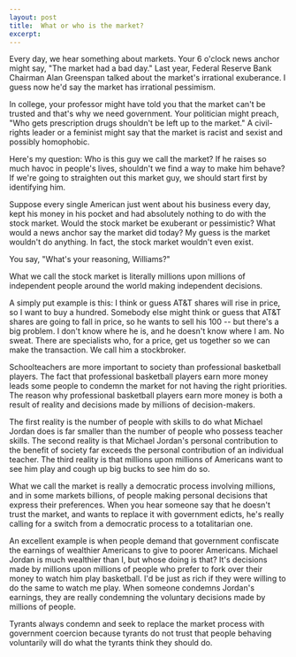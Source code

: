 ```yaml
---
layout: post
title:  What or who is the market?
excerpt:
---
```




            

    

            

Every day, we hear something about markets. Your 6 o'clock news anchor might say, "The market had a bad day." Last year, Federal Reserve Bank Chairman Alan Greenspan talked about the market's irrational exuberance. I guess now he'd say the market has irrational pessimism. 

In college, your professor might have told you that the market can't be trusted and that's why we need government. Your politician might preach, "Who gets prescription drugs shouldn't be left up to the market." A civil-rights leader or a feminist might say that the market is racist and sexist and possibly homophobic. 

Here's my question: Who is this guy we call the market? If he raises so much havoc in people's lives, shouldn't we find a way to make him behave? If we're going to straighten out this market guy, we should start first by identifying him. 

Suppose every single American just went about his business every day, kept his money in his pocket and had absolutely nothing to do with the stock market. Would the stock market be exuberant or pessimistic? What would a news anchor say the market did today? My guess is the market wouldn't do anything. In fact, the stock market wouldn't even exist. 

You say, "What's your reasoning, Williams?" 

What we call the stock market is literally millions upon millions of independent people around the world making independent decisions. 

A simply put example is this: I think or guess AT&T shares will rise in price, so I want to buy a hundred. Somebody else might think or guess that AT&T shares are going to fall in price, so he wants to sell his 100 -- but there's a big problem. I don't know where he is, and he doesn't know where I am. No sweat. There are specialists who, for a price, get us together so we can make the transaction. We call him a stockbroker. 

Schoolteachers are more important to society than professional basketball players. The fact that professional basketball players earn more money leads some people to condemn the market for not having the right priorities. The reason why professional basketball players earn more money is both a result of reality and decisions made by millions of decision-makers. 

The first reality is the number of people with skills to do what Michael Jordan does is far smaller than the number of people who possess teacher skills. The second reality is that Michael Jordan's personal contribution to the benefit of society far exceeds the personal contribution of an individual teacher. The third reality is that millions upon millions of Americans want to see him play and cough up big bucks to see him do so. 

What we call the market is really a democratic process involving millions, and in some markets billions, of people making personal decisions that express their preferences. When you hear someone say that he doesn't trust the market, and wants to replace it with government edicts, he's really calling for a switch from a democratic process to a totalitarian one. 

An excellent example is when people demand that government confiscate the earnings of wealthier Americans to give to poorer Americans. Michael Jordan is much wealthier than I, but whose doing is that? It's decisions made by millions upon millions of people who prefer to fork over their money to watch him play basketball. I'd be just as rich if they were willing to do the same to watch me play. When someone condemns Jordan's earnings, they are really condemning the voluntary decisions made by millions of people. 

Tyrants always condemn and seek to replace the market process with government coercion because tyrants do not trust that people behaving voluntarily will do what the tyrants think they should do. 

        
